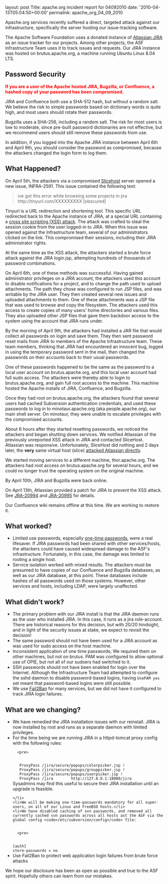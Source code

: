 
layout: post
Title: apache.org incident report for 04092010
date: '2010-04-13T05:04:50+00:00'
permalink: apache_org_04_09_2010

<p>Apache.org services recently suffered a direct, targeted attack against our infrastructure, specifically the server hosting our issue-tracking software.</p> 
  <p>The Apache Software Foundation uses a donated instance of <a href="http://www.atlassian.com/software/jira/">Atlassian JIRA</a> as an issue tracker for our projects. Among other projects, the ASF Infrastructure Team uses it to track issues and requests. Our JIRA instance was hosted on brutus.apache.org, a machine running Ubuntu Linux 8.04 LTS.</p> 
  <h2>Password Security</h2> 
  <p><strong><font color="red">If you are a user of the Apache hosted JIRA, Bugzilla, or Confluence, a hashed copy of your password has been compromised.</font></strong></p> 
  <p>JIRA and Confluence both use a SHA-512 hash, but without a random salt.  We believe the risk to simple passwords based on dictionary words is quite high, and most users should rotate their passwords.</p> 
  <p>Bugzilla uses a SHA-256, including a random salt. The risk for most users is low to moderate, since pre-built password dictionaries are not effective, but we recommend users should still remove these passwords from use. </p> 
  <p>In addition, if you logged into the Apache JIRA instance between April 6th and April 9th, you should consider the password as compromised, because the attackers changed the login form to log them.</p> 
  <h2>What Happened?</h2> 
  <p>On April 5th, the attackers via a compromised <a href="http://www.slicehost.com">Slicehost</a> server opened a new issue, INFRA-2591.  This issue contained the following text:</p> 
  <blockquote>
ive got this error while browsing some projects in jira
http://tinyurl.com/XXXXXXXXX [obscured]
</blockquote> 
  <p>Tinyurl is a URL redirection and shortening tool.  This specific URL redirected back to the Apache instance of JIRA, at a special URL containing a <a href="http://en.wikipedia.org/wiki/Cross-site_scripting">cross site scripting (XSS) attack</a>. The attack was crafted to steal the session cookie from the user logged-in to JIRA. When this issue was opened against the Infrastructure team, several of our administrators clicked on the link. This compromised their sessions, including their JIRA administrator rights.</p> 
  <p>At the same time as the XSS attack, the attackers started a brute force attack against the JIRA login.jsp, attempting hundreds of thousands of password combinations.</p> 
  <p>On April 6th, one of these methods was successful. Having gained administrator privileges on a JIRA account, the attackers used this account to disable notifications for a project, and to change the path used to upload attachments. The path they chose was configured to run JSP files, and was writable by the JIRA user. They then created several new issues and uploaded attachments to them. One of these attachments was a JSP file that was used to browse and copy the filesystem. The attackers used this access to create copies of many users' home directories and various files.  They also uploaded other JSP files that gave them backdoor access to the system using the account that JIRA runs under.</p> 
  <p>By the morning of April 9th, the attackers had installed a JAR file that would collect all passwords on login and save them. They then sent password reset mails from JIRA to members of the Apache Infrastructure team. These team members, thinking that JIRA had encountered an innocent bug, logged in using the temporary password sent in the mail, then changed the passwords on their accounts back to their usual passwords.</p> 
  <p>One of these passwords happened to be the same as the password to a local user account on brutus.apache.org, and this local user account had full sudo access. The attackers were thereby able to login to brutus.apache.org, and gain full root access to the machine. This machine hosted the Apache installs of JIRA, Confluence, and Bugzilla.</p> 
  <p>Once they had root on brutus.apache.org, the attackers found that several users had cached Subversion authentication credentials, and used these passwords to log in to minotaur.apache.org (aka people.apache.org), our main shell server. On minotaur, they were unable to escalate privileges with the compromised accounts.</p> 
  <p>About 6 hours after they started resetting passwords, we noticed the attackers and began shutting down services. We notified Atlassian of the previously unreported XSS attack in JIRA and contacted SliceHost.  Atlassian was responsive.  Unfortunately, SliceHost did nothing and 2 days later, the <strong>very</strong> same virtual host (slice) <a href="http://blogs.atlassian.com/news/2010/04/oh_man_what_a_day_an_update_on_our_security_breach.html">attacked Atlassian directly</a>.</p> 
  <p>We started moving services to a different machine, thor.apache.org. The attackers had root access on brutus.apache.org for several hours, and we could no longer trust the operating system on the original machine.</p> 
  <p>By April 10th, JIRA and Bugzilla were back online.</p> 
  <p>On April 13th, Atlassian provided a patch for JIRA to prevent the XSS attack. See 
<a href="http://jira.atlassian.com/browse/JRA-20994">JRA-20994</a> and <a href="http://jira.atlassian.com/browse/JRA-20995">JRA-20995</a> for details.
</p> 
  <p>Our Confluence wiki remains offline at this time. We are working to restore it.</p> 
  <h2>What worked?</h2> 
  <ul> 
    <li>Limited use passwords, especially <a href="http://en.wikipedia.org/wiki/One-time_password">one-time passwords</a>, were a real lifesaver. If JIRA passwords had been shared with other services/hosts, the attackers could have caused widespread damage to the ASF's infrastructure. Fortunately, in this case, the damage was limited to rooting a single host.</li> 
    <li>Service isolation worked with mixed results. The attackers must be presumed to have copies of our Confluence and Bugzilla databases, as well as our JIRA database, at this point. These databases include hashes of all passwords used on those systems. However, other services and hosts, including LDAP, were largely unaffected.</li> 
  </ul> 
  <h2>What didn't work?</h2> 
  <ul> 
    <li>The primary problem with our JIRA install is that the JIRA daemon runs as the user who installed JIRA. In this case, it runs as a jira role-account. There are historical reasons for this decision, but with 20/20 hindsight, and in light of the security issues at stake, we expect to revisit the decision!</li> 
    <li>The same password should not have been used for a JIRA account as was used for sudo access on the host machine.</li> 
    <li>Inconsistent application of one time passwords; We required them on other machines, but not on brutus.  PAM was configured to allow optional use of OPIE, but not all of our sudoers had switched to it.</li> 
    <li>SSH passwords should not have been enabled for login over the Internet. Although the Infrastructure Team had attempted to configure the sshd daemon to disable password-based logins, having <code>UsePAM yes</code> set meant that password-based logins were still possible.</li> 
    <li>We use <a href="http://www.fail2ban.org">Fail2Ban</a> for many services, but we did not have it configured to track JIRA login failures.</li> 
  </ul> 
  <h2>What are we changing?</h2> 
  <ul> 
    <li>We have remedied the JIRA installation issues with our reinstall. JIRA is now installed by root and runs as a separate daemon with limited privileges.</li> 
    <li>For the time being we are running JIRA in a httpd-tomcat proxy config with the following rules:

      
      <pre>
<code>
   ProxyPass /jira/secure/popups/colorpicker.jsp !
   ProxyPass /jira/secure/popups/grouppicker.jsp !
   ProxyPass /jira/secure/popups/userpicker.jsp !
   ProxyPass /jira        http://127.0.0.1:18080/jira
</code>
</pre>
Sysadmins may find this useful to secure their JIRA installation until an upgrade is feasible.
    
    </li> 
    <li>We will be making one-time-passwords mandatory for all super-users, on all of our Linux and FreeBSD hosts.</li> 
    <li>We have disabled caching of svn passwords, and removed all currently cached svn passwords across all hosts ast the ASF via the global config <code>/etc/subversion/config</code> file:

      
      <pre>
<code>
[auth]
store-passwords = no
</code>
</pre> 
    </li>  
    <li>Use Fail2Ban to protect web application login failures from brute force attacks</li> 
  </ul> 
  <p>We hope our disclosure has been as open as possible and true to the ASF spirit. Hopefully others can learn from our mistakes.</p>
